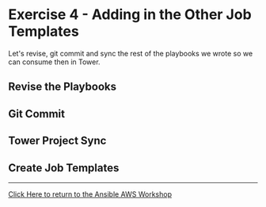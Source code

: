 # Exercise 4 - Adding in the Other Job Templates

Let's revise, git commit and sync the rest of the playbooks we wrote so we can consume then in Tower.

## Revise the Playbooks


## Git Commit 


## Tower Project Sync


## Create Job Templates

---

[Click Here to return to the Ansible AWS Workshop](../../README.md)
